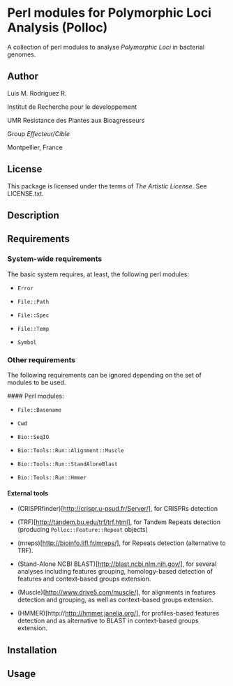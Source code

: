 Perl modules for Polymorphic Loci Analysis (Polloc)
===================================================

A collection of perl modules to analyse *Polymorphic Loci*
in bacterial genomes.

Author
------

Luis M. Rodriguez R. <lmrodriguezr at gmail dot com>

Institut de Recherche pour le developpement

UMR Resistance des Plantes aux Bioagresseurs

Group *Effecteur/Cible*

Montpellier, France

License
-------

This package is licensed under the terms of *The Artistic
License*. See LICENSE.txt.

Description
-----------



Requirements
------------

### System-wide requirements

The basic system requires, at least, the following perl
modules:

* `Error`

* `File::Path`

* `File::Spec`

* `File::Temp`

* `Symbol`

### Other requirements

The following requirements can be ignored depending on the
set of modules to be used.

#### Perl modules:

*  `File::Basename`

* `Cwd`

* `Bio::SeqIO`

* `Bio::Tools::Run::Alignment::Muscle`

* `Bio::Tools::Run::StandAloneBlast`

* `Bio::Tools::Run::Hmmer`

#### External tools

* (CRISPRfinder)[http://crispr.u-psud.fr/Server/], for CRISPRs detection

* (TRF)[http://tandem.bu.edu/trf/trf.html], for Tandem Repeats detection (producing `Polloc::Feature::Repeat` objects)

* (mreps)[http://bioinfo.lifl.fr/mreps/], for Repeats detection (alternative to TRF).

* (Stand-Alone NCBI BLAST)[http://blast.ncbi.nlm.nih.gov/], for several analyses including features grouping,
homology-based detection of features and context-based groups extension.

* (Muscle)[http://www.drive5.com/muscle/], for alignments in features detection and grouping, as well as context-based
groups extension.

* (HMMER)[http://http://hmmer.janelia.org/], for profiles-based features detection and as alternative to BLAST in
context-based groups extension.

Installation
------------


Usage
-----
